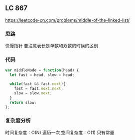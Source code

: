 ## LC 867

https://leetcode-cn.com/problems/middle-of-the-linked-list/

### 思路

快慢指针
要注意表长是单数和双数的时候的区别

### 代码

```JavaScript
var middleNode = function(head) {
  let fast = head, slow = head;

  while(fast && fast.next){
    fast = fast.next.next;
    slow = slow.next;
  }
  return slow;
};

```

### 复杂度分析

时间复杂度：O(N) 遍历一次
空间复杂度：O(1) 只有常量
